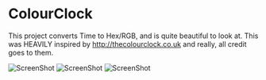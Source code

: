 ColourClock
===========

This project converts Time to Hex/RGB, and is quite beautiful to look at. This was HEAVILY inspired by http://thecolourclock.co.uk and really, all credit goes to them.

![ScreenShot](https://raw.github.com/bennyguitar/ColourClock/master/ColourClock/screen1.PNG)
![ScreenShot](https://raw.github.com/bennyguitar/ColourClock/master/ColourClock/screen2.PNG)
![ScreenShot](https://raw.github.com/bennyguitar/ColourClock/master/ColourClock/screen3.PNG)
